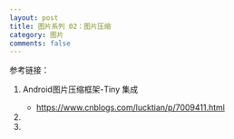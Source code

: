 ```yaml
---
layout: post
title: 图片系列 02：图片压缩
category: 图片
comments: false
---
```

 
参考链接：

1. Android图片压缩框架-Tiny 集成
	* <https://www.cnblogs.com/lucktian/p/7009411.html>

	
2. 
3. 
	
	
	
	
	
	
	
	
	
	
	